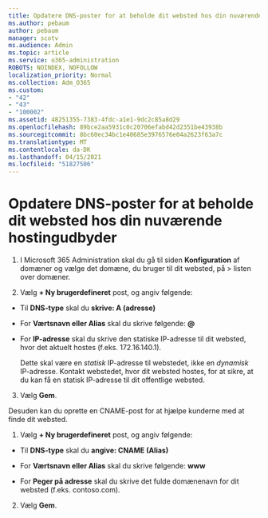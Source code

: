 ```yaml
---
title: Opdatere DNS-poster for at beholde dit websted hos din nuværende hostingudbyder
ms.author: pebaum
author: pebaum
manager: scotv
ms.audience: Admin
ms.topic: article
ms.service: o365-administration
ROBOTS: NOINDEX, NOFOLLOW
localization_priority: Normal
ms.collection: Adm_O365
ms.custom:
- "42"
- "43"
- "100002"
ms.assetid: 48251355-7383-4fdc-a1e1-9dc2c85a8d29
ms.openlocfilehash: 89bce2aa5931c0c20706efabd42d2351be43938b
ms.sourcegitcommit: 8bc60ec34bc1e40685e3976576e04a2623f63a7c
ms.translationtype: MT
ms.contentlocale: da-DK
ms.lasthandoff: 04/15/2021
ms.locfileid: "51827506"
---
```

# <a name="update-dns-records-to-keep-your-website-with-your-current-hosting-provider"></a>Opdatere DNS-poster for at beholde dit websted hos din nuværende hostingudbyder

1. I Microsoft 365 Administration skal du gå til siden **Konfiguration** af domæner og vælge det domæne, du bruger til dit websted, på  >  [](https://admin.microsoft.com/Adminportal#/Domains) listen over domæner.

2. Vælg **+ Ny brugerdefineret** post, og angiv følgende:

  - Til **DNS-type** skal du **skrive: A (adresse)**

  - For **Værtsnavn eller Alias** skal du skrive følgende: **@**

  - For **IP-adresse** skal du skrive den statiske IP-adresse til dit websted, hvor det aktuelt hostes (f.eks. 172.16.140.1).

    Dette skal være en  *statisk*  IP-adresse til webstedet, ikke en  *dynamisk*  IP-adresse. Kontakt webstedet, hvor dit websted hostes, for at sikre, at du kan få en statisk IP-adresse til dit offentlige websted.

3. Vælg **Gem**.

Desuden kan du oprette en CNAME-post for at hjælpe kunderne med at finde dit websted.
  
1. Vælg **+ Ny brugerdefineret** post, og angiv følgende:

  - Til **DNS-type** skal du **angive: CNAME (Alias)**

  - For **Værtsnavn eller Alias** skal du skrive følgende: **www**

  - For **Peger på adresse** skal du skrive det fulde domænenavn for dit websted (f.eks. contoso.com).

2. Vælg **Gem**.
